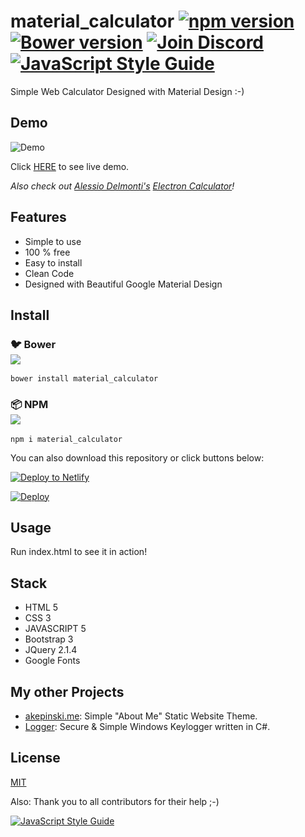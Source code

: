 # material_calculator [![npm version](https://badge.fury.io/js/material_calculator.svg)](https://www.npmjs.com/package/material_calculator) [![Bower version](https://badge.fury.io/bo/material_calculator.svg)](https://badge.fury.io/bo/material_calculator) [![Join Discord](https://img.shields.io/badge/chat-discord-7289DA.svg)](https://discord.gg/5vkWGvY) [![JavaScript Style Guide](https://img.shields.io/badge/code_style-standard-brightgreen.svg)](https://standardjs.com)

Simple Web Calculator Designed with Material Design :-)

## Demo

![Demo](https://raw.githubusercontent.com/xxczaki/calculator.js/master/demo-view.png)

Click [HERE](https://material-calculator.netlify.com/) to see live demo.

*Also check out [Alessio Delmonti's](https://github.com/Alexintosh) [Electron Calculator](https://github.com/Alexintosh/Electron-Calculator)!*

## Features

- Simple to use
- 100 % free
- Easy to install
- Clean Code
- Designed with Beautiful Google Material Design

## Install

### :bird: Bower<br>![](https://badge.fury.io/bo/material_calculator.svg)

```
bower install material_calculator
```

### :package: NPM<br>![](https://badge.fury.io/js/material_calculator.svg)

```
npm i material_calculator
```
You can also download this repository or click buttons below:

[![Deploy to Netlify](https://www.netlify.com/img/deploy/button.svg)](https://app.netlify.com/start/deploy?repository=https://github.com/xxczaki/calculator.js)

[![Deploy](https://www.herokucdn.com/deploy/button.svg)](https://heroku.com/deploy)

## Usage

Run index.html to see it in action!

## Stack

* HTML 5
* CSS 3
* JAVASCRIPT 5
* Bootstrap 3
* JQuery 2.1.4
* Google Fonts

## My other Projects

- [akepinski.me](https://github.com/xxczaki/akepinski.me): Simple "About Me" Static Website Theme.
- [Logger](https://github.com/xxczaki/logger): Secure & Simple Windows Keylogger written in C#.

## License

[MIT](https://opensource.org/licenses/MIT)

Also: Thank you to all contributors for their help ;-) 


[![JavaScript Style Guide](https://cdn.rawgit.com/standard/standard/master/badge.svg)](https://github.com/standard/standard)
